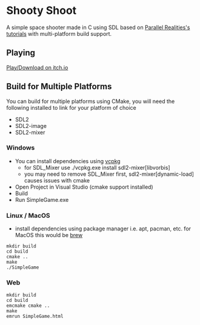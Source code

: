 # Shooty Shoot
A simple space shooter made in C using SDL based on [Parallel Realities's tutorials](https://www.parallelrealities.co.uk/tutorials/shooter/shooter1.php) with multi-platform build support.

## Playing
[Play/Download on itch.io](https://notoriouseng.itch.io/shooty-shoot)

## Build for Multiple Platforms
You can build for multiple platforms using CMake, you will need the following installed to link for your platform of choice
* SDL2
* SDL2-image
* SDL2-mixer
### Windows
* You can install dependencies using [vcpkg](https://github.com/microsoft/vcpkg)
    * for SDL_Mixer use ./vcpkg.exe install sdl2-mixer[libvorbis]
    * you may need to remove SDL_Mixer first, sdl2-mixer[dynamic-load] causes issues with cmake
* Open Project in Visual Studio (cmake support installed)
* Build
* Run SimpleGame.exe

### Linux / MacOS
* install dependencies using package manager i.e. apt, pacman, etc. for MacOS this would be [brew](https://brew.sh/)
```
mkdir build
cd build
cmake ..
make
./SimpleGame
```
### Web
```
mkdir build
cd build
emcmake cmake ..
make
emrun SimpleGame.html
```
